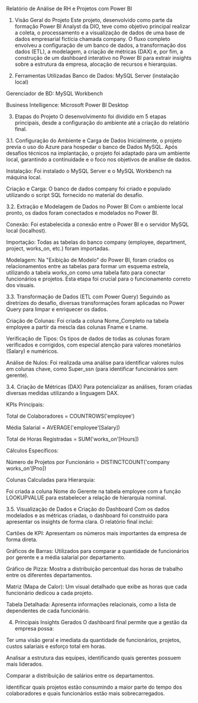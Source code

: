 Relatório de Análise de RH e Projetos com Power BI
1. Visão Geral do Projeto
Este projeto, desenvolvido como parte da formação Power BI Analyst da DIO, teve como objetivo principal realizar a coleta, o processamento e a visualização de dados de uma base de dados empresarial fictícia chamada company. O fluxo completo envolveu a configuração de um banco de dados, a transformação dos dados (ETL), a modelagem, a criação de métricas (DAX) e, por fim, a construção de um dashboard interativo no Power BI para extrair insights sobre a estrutura da empresa, alocação de recursos e hierarquias.

2. Ferramentas Utilizadas
Banco de Dados: MySQL Server (instalação local)

Gerenciador de BD: MySQL Workbench

Business Intelligence: Microsoft Power BI Desktop

3. Etapas do Projeto
O desenvolvimento foi dividido em 5 etapas principais, desde a configuração do ambiente até a criação do relatório final.

3.1. Configuração do Ambiente e Carga de Dados
Inicialmente, o projeto previa o uso do Azure para hospedar o banco de Dados MySQL. Após desafios técnicos na implantação, o projeto foi adaptado para um ambiente local, garantindo a continuidade e o foco nos objetivos de análise de dados.

Instalação: Foi instalado o MySQL Server e o MySQL Workbench na máquina local.

Criação e Carga: O banco de dados company foi criado e populado utilizando o script SQL fornecido no material do desafio.

3.2. Extração e Modelagem de Dados no Power BI
Com o ambiente local pronto, os dados foram conectados e modelados no Power BI.

Conexão: Foi estabelecida a conexão entre o Power BI e o servidor MySQL local (localhost).

Importação: Todas as tabelas do banco company (employee, department, project, works_on, etc.) foram importadas.

Modelagem: Na "Exibição de Modelo" do Power BI, foram criados os relacionamentos entre as tabelas para formar um esquema estrela, utilizando a tabela works_on como uma tabela fato para conectar funcionários e projetos. Esta etapa foi crucial para o funcionamento correto dos visuais.

3.3. Transformação de Dados (ETL com Power Query)
Seguindo as diretrizes do desafio, diversas transformações foram aplicadas no Power Query para limpar e enriquecer os dados.

Criação de Colunas: Foi criada a coluna Nome_Completo na tabela employee a partir da mescla das colunas Fname e Lname.

Verificação de Tipos: Os tipos de dados de todas as colunas foram verificados e corrigidos, com especial atenção para valores monetários (Salary) e numéricos.

Análise de Nulos: Foi realizada uma análise para identificar valores nulos em colunas chave, como Super_ssn (para identificar funcionários sem gerente).

3.4. Criação de Métricas (DAX)
Para potencializar as análises, foram criadas diversas medidas utilizando a linguagem DAX.

KPIs Principais:

Total de Colaboradores = COUNTROWS('employee')

Média Salarial = AVERAGE('employee'[Salary])

Total de Horas Registradas = SUM('works_on'[Hours])

Cálculos Específicos:

Número de Projetos por Funcionário = DISTINCTCOUNT('company works_on'[Pno])

Colunas Calculadas para Hierarquia:

Foi criada a coluna Nome do Gerente na tabela employee com a função LOOKUPVALUE para estabelecer a relação de hierarquia nominal.

3.5. Visualização de Dados e Criação do Dashboard
Com os dados modelados e as métricas criadas, o dashboard foi construído para apresentar os insights de forma clara. O relatório final inclui:

Cartões de KPI: Apresentam os números mais importantes da empresa de forma direta.

Gráficos de Barras: Utilizados para comparar a quantidade de funcionários por gerente e a média salarial por departamento.

Gráfico de Pizza: Mostra a distribuição percentual das horas de trabalho entre os diferentes departamentos.

Matriz (Mapa de Calor): Um visual detalhado que exibe as horas que cada funcionário dedicou a cada projeto.

Tabela Detalhada: Apresenta informações relacionais, como a lista de dependentes de cada funcionário.

4. Principais Insights Gerados
O dashboard final permite que a gestão da empresa possa:

Ter uma visão geral e imediata da quantidade de funcionários, projetos, custos salariais e esforço total em horas.

Analisar a estrutura das equipes, identificando quais gerentes possuem mais liderados.

Comparar a distribuição de salários entre os departamentos.

Identificar quais projetos estão consumindo a maior parte do tempo dos colaboradores e quais funcionários estão mais sobrecarregados.

